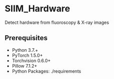 # SIIM_Hardware
Detect hardware from fluoroscopy &amp; X-ray images

## Prerequisites

- Python 3.7.+
- PyTorch 1.5.0+
- Torchvision 0.6.0+
- Pillow 7.1.2+
- Python Packages: ./requirements

